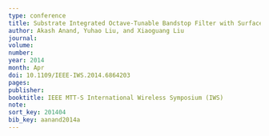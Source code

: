 ```yaml
---
type: conference
title: Substrate Integrated Octave-Tunable Bandstop Filter with Surface Mount Varactors
author: Akash Anand, Yuhao Liu, and Xiaoguang Liu
journal:
volume:
number:
year: 2014
month: Apr
doi: 10.1109/IEEE-IWS.2014.6864203
pages:
publisher:
booktitle: IEEE MTT-S International Wireless Symposium (IWS)
note:
sort_key: 201404
bib_key: aanand2014a
---
```

